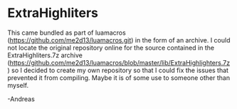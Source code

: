 # ExtraHighliters
This came bundled as part of luamacros (https://github.com/me2d13/luamacros.git) in the form of an archive. I could not locate the original repository online for the source contained in the ExtraHighliters.7z archive (https://github.com/me2d13/luamacros/blob/master/lib/ExtraHighlighters.7z) so I decided to create my own repository so that I could fix the issues that prevented it from compiling. Maybe it is of some use to someone other than myself.

-Andreas
